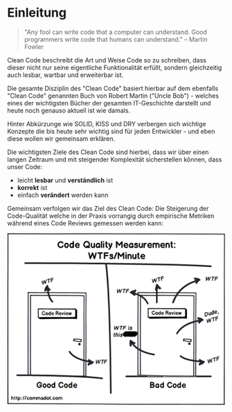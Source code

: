 # Einleitung

> "Any fool can write code that a computer can understand. Good programmers write code that humans can understand." – Martin Fowler

Clean Code beschreibt die Art und Weise Code so zu schreiben, dass dieser nicht nur seine eigentliche Funktionalität erfüllt, sondern gleichzeitig auch lesbar, wartbar und erweiterbar ist.

Die gesamte Disziplin des "Clean Code" basiert hierbar auf dem ebenfalls "Clean Code" genannten Buch von Robert Martin ("Uncle Bob") - welches eines der wichtigsten Bücher der gesamten IT-Geschichte darstellt und heute noch genauso aktuell ist wie damals.

Hinter Abkürzunge wie SOLID, KISS und DRY verbergen sich wichtige Konzepte die bis heute sehr wichtig sind für jeden Entwickler - und eben diese wollen wir gemeinsam erklären.

Die wichtigsten Ziele des Clean Code sind hierbei, dass wir über einen langen Zeitraum und mit steigender Komplexität sicherstellen können, dass unser Code:

- leicht **lesbar** und **verständlich** ist
- **korrekt** ist
- einfach **verändert** werden kann


Gemeinsam verfolgen wir das Ziel des Clean Code: Die Steigerung der Code-Qualität welche in der Praxis vorrangig durch empirische Metriken während eines Code Reviews gemessen werden kann:

![wtf per minute](/img/wtf.png)